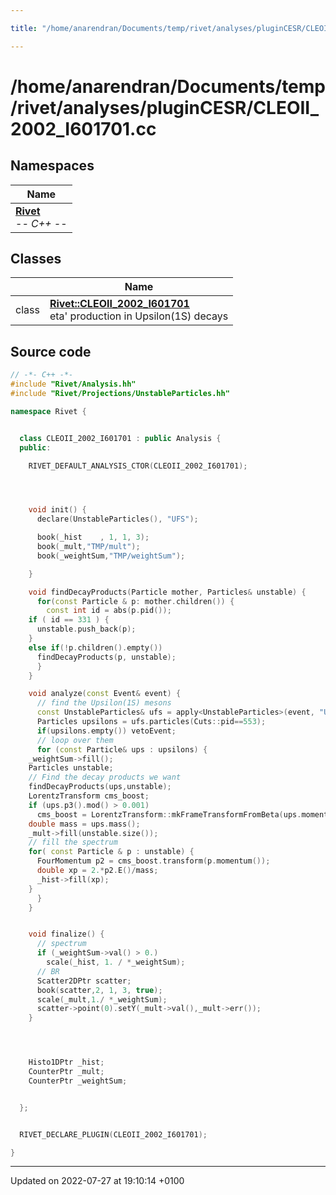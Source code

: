 ```yaml
---

title: "/home/anarendran/Documents/temp/rivet/analyses/pluginCESR/CLEOII_2002_I601701.cc"

---
```


# /home/anarendran/Documents/temp/rivet/analyses/pluginCESR/CLEOII_2002_I601701.cc



## Namespaces

| Name           |
| -------------- |
| **[Rivet](http://example.org/namespaces/namespacerivet/)** <br>-*- C++ -*-  |

## Classes

|                | Name           |
| -------------- | -------------- |
| class | **[Rivet::CLEOII_2002_I601701](http://example.org/classes/classrivet_1_1cleoii__2002__i601701/)** <br>eta' production in Upsilon(1S) decays  |




## Source code

```cpp
// -*- C++ -*-
#include "Rivet/Analysis.hh"
#include "Rivet/Projections/UnstableParticles.hh"

namespace Rivet {


  class CLEOII_2002_I601701 : public Analysis {
  public:

    RIVET_DEFAULT_ANALYSIS_CTOR(CLEOII_2002_I601701);




    void init() {
      declare(UnstableParticles(), "UFS");

      book(_hist    , 1, 1, 3);
      book(_mult,"TMP/mult");
      book(_weightSum,"TMP/weightSum");

    }

    void findDecayProducts(Particle mother, Particles& unstable) {
      for(const Particle & p: mother.children()) {
        const int id = abs(p.pid());
    if ( id == 331 ) {
      unstable.push_back(p);
    }
    else if(!p.children().empty())
      findDecayProducts(p, unstable);
      }
    }

    void analyze(const Event& event) {
      // find the Upsilon(1S) mesons
      const UnstableParticles& ufs = apply<UnstableParticles>(event, "UFS");
      Particles upsilons = ufs.particles(Cuts::pid==553);
      if(upsilons.empty()) vetoEvent;
      // loop over them
      for (const Particle& ups : upsilons) {
    _weightSum->fill();
    Particles unstable;
    // Find the decay products we want
    findDecayProducts(ups,unstable);
    LorentzTransform cms_boost;
    if (ups.p3().mod() > 0.001)
      cms_boost = LorentzTransform::mkFrameTransformFromBeta(ups.momentum().betaVec());
    double mass = ups.mass();
    _mult->fill(unstable.size());
    // fill the spectrum
    for( const Particle & p : unstable) {
      FourMomentum p2 = cms_boost.transform(p.momentum());
      double xp = 2.*p2.E()/mass;
      _hist->fill(xp);
    }
      }
    }


    void finalize() {
      // spectrum
      if (_weightSum->val() > 0.)
        scale(_hist, 1. / *_weightSum);
      // BR
      Scatter2DPtr scatter;
      book(scatter,2, 1, 3, true);
      scale(_mult,1./ *_weightSum);
      scatter->point(0).setY(_mult->val(),_mult->err());
    }




    Histo1DPtr _hist;
    CounterPtr _mult;
    CounterPtr _weightSum;


  };


  RIVET_DECLARE_PLUGIN(CLEOII_2002_I601701);

}
```


-------------------------------

Updated on 2022-07-27 at 19:10:14 +0100
